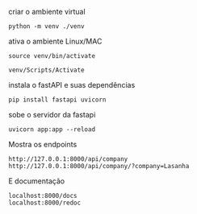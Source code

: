 criar o ambiente virtual

```
python -m venv ./venv
```

ativa o ambiente Linux/MAC 

```
source venv/bin/activate
```

```
venv/Scripts/Activate
```

instala o fastAPI e suas dependências

```
pip install fastapi uvicorn
```

sobe o servidor da fastapi

```
uvicorn app:app --reload
```

Mostra os endpoints

```
http://127.0.0.1:8000/api/company
http://127.0.0.1:8000/api/company/?company=Lasanha
```

E documentação

```
localhost:8000/docs
localhost:8000/redoc 
```

